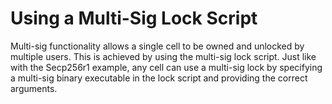 # Using a Multi-Sig Lock Script

Multi-sig functionality allows a single cell to be owned and unlocked by multiple users. This is achieved by using the multi-sig lock script. Just like with the Secp256r1 example, any cell can use a multi-sig lock by specifying a multi-sig binary executable in the lock script and providing the correct arguments.



